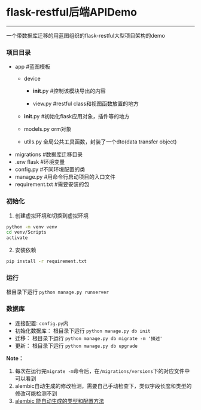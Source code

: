 # flask-restful后端APIDemo
---
一个带数据库迁移的用蓝图组织的flask-restful大型项目架构的demo

### 项目目录
- app #蓝图模板
  - device
    
    - __init__.py #控制该模块导出的内容 
    
    - view.py #restful class和视图函数放置的地方
  - __init__.py #初始化flask应用对象，插件等的地方
  - models.py orm对象
  - utils.py 全局公共工具函数，封装了一个dto(data transfer object)
- migrations #数据库迁移目录
- .env flask #环境变量
- config.py #不同环境配置的类
- manage.py #用命令行启动项目的入口文件
- requirement.txt #需要安装的包
### 初始化
  1. 创建虚拟环境和切换到虚拟环境
  ```bash
  python -m venv venv
  cd venv/Scripts
  activate
  ```
  2. 安装依赖
  ```bash
  pip install -r requirement.txt
  ```
### 运行
根目录下运行 `python manage.py runserver`

### 数据库

- 连接配置: `config.py`内
- 初始化数据库： 根目录下运行 `python manage.py db init`
- 迁移： 根目录下运行 `python manage.py db migrate -m '描述'`
- 更新： 根目录下运行 `python manage.py db upgrade`

**Note：**
1. 每次在运行完`migrate -m`命令后，在`/migrations/versions`下的对应文件中可以看到
2. alembic自动生成的修改检测，需要自己手动检查下，类似字段长度和类型的修改可能检测不到
3. [alembic 能自动生成的类型和配置方法](https://alembic.sqlalchemy.org/en/latest/autogenerate.html)








